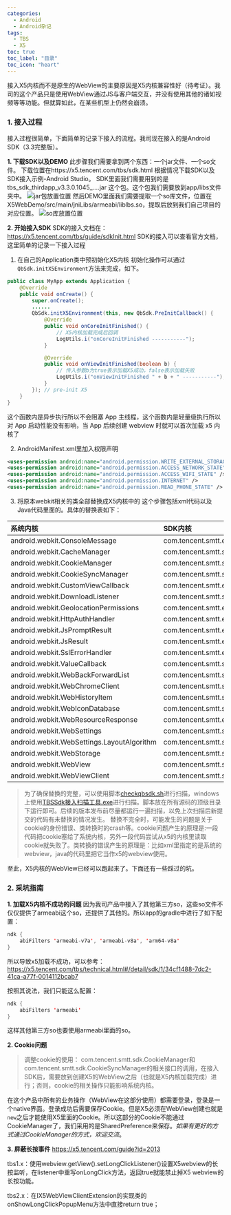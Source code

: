```yaml
---
categories:
  - Android
  - Android杂记
tags:
  - TBS
  - X5
toc: true
toc_label: "目录"
toc_icon: "heart"
---
```


接入X5内核而不是原生的WebView的主要原因是X5内核兼容性好（待考证）。我司的这个产品只是使用WebView通过JS与客户端交互，并没有使用其他的诸如视频等等功能。但就算如此，在某些机型上仍然会崩溃。

### 1. 接入过程
接入过程很简单，下面简单的记录下接入的流程。我司现在接入的是Android SDK（3.3完整版）。

**1. 下载SDK以及DEMO**
此步骤我们需要拿到两个东西：一个jar文件、一个so文件。
下载位置在https://x5.tencent.com/tbs/sdk.html
根据情况下载SDK以及SDK接入示例-Android Studio。
SDK里面我们需要用到的是tbs_sdk_thirdapp_v3.3.0.1045_....jar 这个包。这个包我们需要放到app/libs文件夹中。
![jar包放置位置](http://upload-images.jianshu.io/upload_images/2525608-dd6403d4d327a917.png?imageMogr2/auto-orient/strip%7CimageView2/2/w/1240)
然后DEMO里面我们需要提取一个so库文件，位置在X5WebDemo/src/main/jniLibs/armeabi/liblbs.so，提取后放到我们自己项目的对应位置。
![so库放置位置](http://upload-images.jianshu.io/upload_images/2525608-bd36e743cb27eaa3.png?imageMogr2/auto-orient/strip%7CimageView2/2/w/1240)


**2. 开始接入SDK**
SDK的接入文档在：https://x5.tencent.com/tbs/guide/sdkInit.html
SDK的接入可以查看官方文档，这里简单的记录一下接入过程
1. 在自己的Application类中预初始化X5内核
初始化操作可以通过` QbSdk.initX5Environment`方法来完成，如下。
```java
public class MyApp extends Application {
    @Override
    public void onCreate() {
        super.onCreate();
        ......
        QbSdk.initX5Environment(this, new QbSdk.PreInitCallback() {
            @Override
            public void onCoreInitFinished() {
                // X5内核加载完成后回调
                LogUtils.i("onCoreInitFinished -----------");
            }

            @Override
            public void onViewInitFinished(boolean b) {
                // 传入参数b为true表示加载X5成功，false表示加载失败
                LogUtils.i("onViewInitFinished " + b + " -----------");
            }
        }); // pre-init X5
    }
}
```
这个函数内是异步执行所以不会阻塞 App 主线程，这个函数内是轻量级执行所以对 App 启动性能没有影响，当 App 后续创建 webview 时就可以首次加载 x5 内核了

2. AndroidManifest.xml里加入权限声明
```xml
<uses-permission android:name="android.permission.WRITE_EXTERNAL_STORAGE" />
<uses-permission android:name="android.permission.ACCESS_NETWORK_STATE" />
<uses-permission android:name="android.permission.ACCESS_WIFI_STATE" />
<uses-permission android:name="android.permission.INTERNET" />
<uses-permission android:name="android.permission.READ_PHONE_STATE" />
```

3. 将原本webkit相关的类全部替换成X5内核中的
这个步骤包括xml代码以及Java代码里面的。具体的替换表如下：

| 系统内核 | SDK内核|
| :---------- | :------------ |
| android.webkit.ConsoleMessage | com.tencent.smtt.export.external.interfaces.ConsoleMessage |
| android.webkit.CacheManager | com.tencent.smtt.sdk.CacheManager(deprecated) |
| android.webkit.CookieManager | com.tencent.smtt.sdk.CookieManager |
| android.webkit.CookieSyncManager | com.tencent.smtt.sdk.CookieSyncManager |
| android.webkit.CustomViewCallback | com.tencent.smtt.export.external.interfaces.IX5WebChromeClient.CustomViewCallback |
| android.webkit.DownloadListener | com.tencent.smtt.sdk.DownloadListener |
| android.webkit.GeolocationPermissions | com.tencent.smtt.export.external.interfaces.GeolocationPermissionsCallback |
| android.webkit.HttpAuthHandler | com.tencent.smtt.export.external.interfaces.HttpAuthHandler |
| android.webkit.JsPromptResult | com.tencent.smtt.export.external.interfaces.JsPromptResult |
| android.webkit.JsResult | com.tencent.smtt.export.external.interfaces.JsResult |
| android.webkit.SslErrorHandler | com.tencent.smtt.export.external.interfaces.SslErrorHandler |
|android.webkit.ValueCallback | com.tencent.smtt.sdk.ValueCallback |
| android.webkit.WebBackForwardList | com.tencent.smtt.sdk.WebBackForwardList |
|android.webkit.WebChromeClient | com.tencent.smtt.sdk.WebChromeClient |
|android.webkit.WebHistoryItem | com.tencent.smtt.sdk.WebHistoryItem |
| android.webkit.WebIconDatabase | com.tencent.smtt.sdk.WebIconDatabase |
| android.webkit.WebResourceResponse | com.tencent.smtt.export.external.interfaces.WebResourceResponse |
|android.webkit.WebSettings | com.tencent.smtt.sdk.WebSettings |
|android.webkit.WebSettings.LayoutAlgorithm | com.tencent.smtt.sdk.WebSettings.LayoutAlgorithm |
| android.webkit.WebStorage | com.tencent.smtt.sdk.WebStorage |
|android.webkit.WebView | com.tencent.smtt.sdk.WebView |
|android.webkit.WebViewClient | com.tencent.smtt.sdk.WebViewClient |

> 为了确保替换的完整，可以使用脚本[checkqbsdk.sh](http://res.imtt.qq.com/TES/checkqbsdk.zip)进行扫描，windows上使用[TBSSdk接入扫描工具.exe](http://res.imtt.qq.com/TES/TBSSdk_windows.zip)进行扫描。脚本放在所有源码的顶级目录下运行即可。后续的版本发布前尽量都运行一遍扫描，以免上次扫描后新提交的代码有未替换的情况发生。
替换不完全时，可能发生的问题是关于cookie的身份错误、类转换时的crash等。cookie问题产生的原理是:一段代码把cookie塞给了系统内核，另外一段代码尝试从x5的内核里读取cookie就失败了。类转换的错误产生的原理是：比如xml里指定的是系统的webview，java的代码里把它当作x5的webview使用。

至此，X5内核的WebView已经可以跑起来了。下面还有一些踩过的坑。

### 2. 采坑指南
**1. 加载X5内核不成功的问题**
因为我司产品中接入了其他第三方so，这些so文件不仅仅提供了armeabi这个so，还提供了其他的。所以app的gradle中进行了如下配置：
```java
ndk {
    abiFilters 'armeabi-v7a', 'armeabi-v8a', 'arm64-v8a'
}
```
所以导致x5加载不成功，可以参考：https://x5.tencent.com/tbs/technical.html#/detail/sdk/1/34cf1488-7dc2-41ca-a77f-0014112bcab7

按照其说法，我们只能这么配置：
```java
ndk {
    abiFilters 'armeabi'
}
```
这样其他第三方so也要使用armeabi里面的so。

**2. Cookie问题**
> 调整cookie的使用：
com.tencent.smtt.sdk.CookieManager和com.tencent.smtt.sdk.CookieSyncManager的相关接口的调用，在接入SDK后，需要放到创建X5的WebView之后（也就是X5内核加载完成）进行；否则，cookie的相关操作只能影响系统内核。

在这个产品中所有的业务操作（WebView在这部分使用）都需要登录，登录是一个native界面。登录成功后需要保存Cookie。但是X5必须在WebView创建也就是`new`之后才能使用X5里面的Cookie。所以这部分的Cookie不能通过CookieManager了，我们采用的是SharedPreference来保存。*如果有更好的方式通过CookieManager的方式，欢迎交流*。

**3. 屏蔽长按事件**
https://x5.tencent.com/guide?id=2013

tbs1.x：使用webview.getView().setLongClickListener()设置X5webview的长按监听，在listener中重写onLongClick方法，返回true就能禁止掉X5 webview的长按功能。

tbs2.x：在IX5WebViewClientExtension的实现类的onShowLongClickPopupMenu方法中直接return true；
